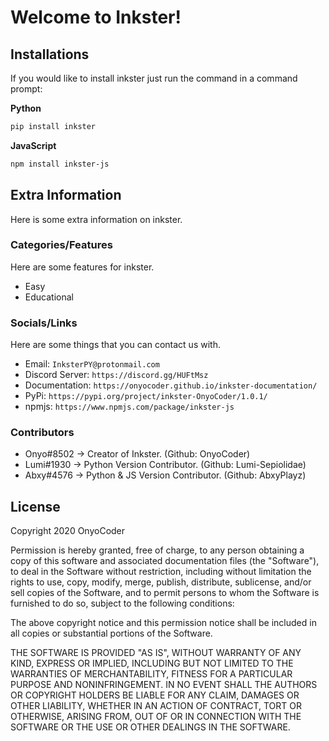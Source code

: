 # Welcome to Inkster!

## Installations

If you would like to install inkster just run the command in a command prompt:

**Python**

```bash
pip install inkster
```

**JavaScript**

```bash
npm install inkster-js
```

## Extra Information

Here is some extra information on inkster.

### Categories/Features

Here are some features for inkster.

- Easy
- Educational

### Socials/Links

Here are some things that you can contact us with.

- Email: `InksterPY@protonmail.com`
- Discord Server: `https://discord.gg/HUFtMsz`
- Documentation: `https://onyocoder.github.io/inkster-documentation/`
- PyPi: `https://pypi.org/project/inkster-OnyoCoder/1.0.1/`
- npmjs: `https://www.npmjs.com/package/inkster-js`

### Contributors

- Onyo#8502 -> Creator of Inkster. (Github: OnyoCoder)
- Lumi#1930 -> Python Version Contributor. (Github: Lumi-Sepiolidae)
- Abxy#4576 -> Python & JS Version Contributor. (Github: AbxyPlayz)

## License

Copyright 2020 OnyoCoder

Permission is hereby granted, free of charge, to any person obtaining a copy of this software and associated documentation files (the "Software"), to deal in the Software without restriction, including without limitation the rights to use, copy, modify, merge, publish, distribute, sublicense, and/or sell copies of the Software, and to permit persons to whom the Software is furnished to do so, subject to the following conditions:

The above copyright notice and this permission notice shall be included in all copies or substantial portions of the Software.

THE SOFTWARE IS PROVIDED "AS IS", WITHOUT WARRANTY OF ANY KIND, EXPRESS OR IMPLIED, INCLUDING BUT NOT LIMITED TO THE WARRANTIES OF MERCHANTABILITY, FITNESS FOR A PARTICULAR PURPOSE AND NONINFRINGEMENT. IN NO EVENT SHALL THE AUTHORS OR COPYRIGHT HOLDERS BE LIABLE FOR ANY CLAIM, DAMAGES OR OTHER LIABILITY, WHETHER IN AN ACTION OF CONTRACT, TORT OR OTHERWISE, ARISING FROM, OUT OF OR IN CONNECTION WITH THE SOFTWARE OR THE USE OR OTHER DEALINGS IN THE SOFTWARE.
